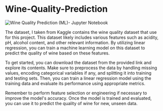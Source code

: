 # Wine-Quality-Prediction

![Wine Quality Prediction (ML)- Jupyter Notebook](https://github.com/pavankalyanchittala/Wine-Quality-Prediction/assets/117903644/403b7a0c-99e9-457b-9ad0-9e34512ddd12)



The dataset, I taken  from Kaggle contains the wine quality dataset that use for this project. This dataset likely includes various features such as acidity, pH, alcohol content, and other relevant information. By utilizing linear regression, you can train a machine learning model on this dataset to predict the quality of wine based on these features.

To get started, you can download the dataset from the provided link and explore its contents. Make sure to preprocess the data by handling missing values, encoding categorical variables if any, and splitting it into training and testing sets. Then, you can train a linear regression model using the training data and evaluate its performance using appropriate metrics.

Remember to perform feature selection or engineering if necessary to improve the model's accuracy. Once the model is trained and evaluated, you can use it to predict the quality of wine for new, unseen data.
